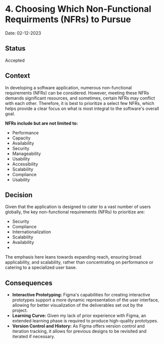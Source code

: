 # 4. Choosing Which Non-Functional Requirments (NFRs) to Pursue 

Date: 02-12-2023

## Status

Accepted

## Context

In developing a software application, numerous non-functional requirements (NFRs) can be considered. However, meeting these NFRs demands significant resources, and sometimes, certain NFRs may conflict with each other. Therefore, it is best to prioritize a select few NFRs, which helps provide a clear focus on what is most integral to the software's overall goal.

**NFRs include but are not limited to:**
* Performance
* Capacity
* Availability
* Security
* Manageability
* Usability
* Accessibility
* Scalability
* Compliance
* Usability

## Decision

Given that the application is designed to cater to a vast number of users globally, the key non-functional requirements (NFRs) to prioritize are:

* Security
* Compliance
* Internationalization
* Scalability
* Availability
* 
The emphasis here leans towards expanding reach, ensuring broad applicability, and scalability, rather than concentrating on performance or catering to a specialized user base.

## Consequences

* **Interactive Prototyping:**  Figma's capabilities for creating interactive prototypes support a more dynamic representation of the user interface, allowing for better visualization of the deliverables set out by the project.
* **Learning Curve:**  Given my lack of prior experience with Figma, an extended learning phase is required to produce high-quality prototypes.
* **Version Control and History:** As Figma offers version control and iteration tracking, it allows for previous designs to be revisited and iterated if necessary.
